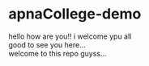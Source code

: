# apnaCollege-demo
hello how are you!!
i welcome ypu all
<br>
good to see you here...
<br>
welcome to this repo guyss...
